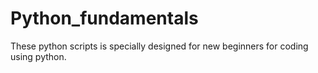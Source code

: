 # Python_fundamentals
These python scripts is specially designed for new beginners for coding using python.
